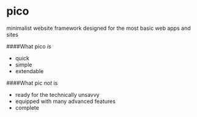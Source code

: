 # pico
minimalist website framework designed for the most basic web apps and sites

####What pico *is*
- quick
- simple
- extendable


####What pic *not* is
- ready for the technically unsavvy
- equipped with many advanced features
- complete


